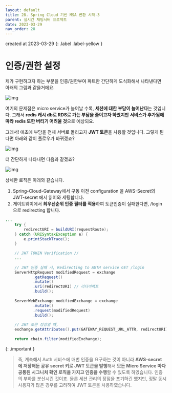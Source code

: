 ```yaml
---
layout: default
title: 28. Spring Cloud 기반 MSA 변환 시작-3
parent: 실시간 채팅서버 프로젝트
date: 2023-03-29
nav_order: 28
---
```

created at 2023-03-29
{: .label .label-yellow }

# 인증/권한 설정

제가 구현하고자 하는 부분을 인증/권한부여 파트만 간단하게 도식화해서 나타낸다면 아래의 그림과 같을거에요.

![img](../../../assets/img/msa/3.svg)

여기의 문제점은 micro service가 늘어날 수록, **세션에 대한 부담이 늘어난다**는 것입니다. 그래서 **redis 캐시 db로 RDS로 가는 부담을 줄이고자 하였지만 서비스가 추가됨에 따라 redis 또한 버티기 어려울 것**으로 예상되요.

그래서! 애초에 부담을 전체 서버로 돌리고자 **JWT 토큰**을 사용할 것입니다. 그렇게 된다면 아래와 같이 플로우가 바뀌겠죠?

![img](../../../assets/img/msa/4.svg)

더 간단하게 나타내면 다음과 같겠죠?

![img](../../../assets/img/msa/5.svg)

상세한 로직은 아래와 같습니다.
1. Spring-Cloud-Gateway에서 구동 이전 configuration 을 AWS-Secret의 JWT-secret 에서 읽어와 세팅합니다.
2. 게이트웨이에서 **최우선순위 인증 필터를 적용**하여 토큰인증이 실패한다면, /login 으로 redirecting 합니다.

```java
...
    try {
        redirectURI = buildURI(requestRoute);
    } catch (URISyntaxException e) {
        e.printStackTrace();
    }
    
    // JWT TOKEN Verification //
    ...
        
    // JWT 인증 실패 시, Redirecting to AUTH service GET /login
    ServerHttpRequest modifiedRequest = exchange
            .getRequest()
            .mutate()
            .uri(redirectURI) // 리다이랙트
            .build();
    
    ServerWebExchange modifiedExchange = exchange
            .mutate()
            .request(modifiedRequest)
            .build();
    
    // JWT 토큰 정상일 떄,
    exchange.getAttributes().put(GATEWAY_REQUEST_URL_ATTR, redirectURI);
    
    return chain.filter(modifiedExchange);
```

{: .important }
> 즉, 계속해서 Auth 서비스에 매번 인증을 요구하는 것이 아니라 **AWS-secret 에 저장해둔 공유 secret 키로 JWT 토큰을 발행**해서 **모든 Micro Service 마다 공통된 시그니처 확인 로직을 가지고 인증을 수행**할 수 있도록 하였습니다. 인증의 부하를 분산시킨 것이죠. 물론 세션 관리의 장점을 포기하긴 했지만, 정말 동시사용자가 많은 경우를 고려하여 JWT 토큰을 사용하였습니다.